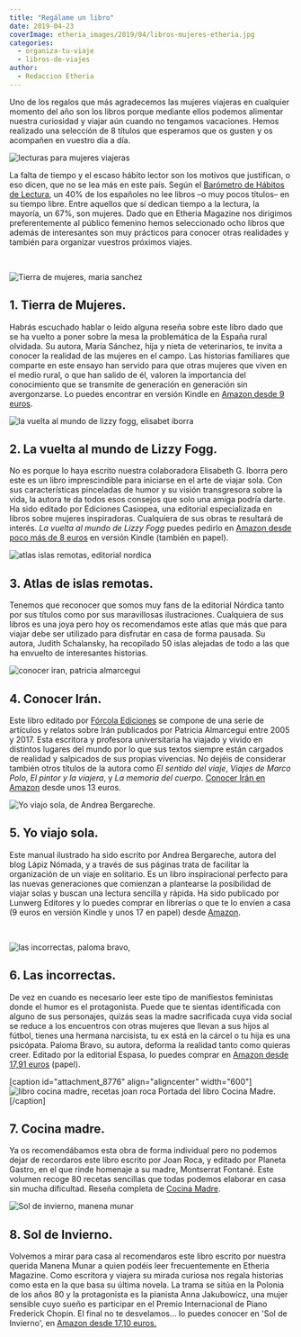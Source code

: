 ```yaml
---
title: "Regálame un libro"
date: 2019-04-23
coverImage: etheria_images/2019/04/libros-mujeres-etheria.jpg
categories: 
  - organiza-tu-viaje
  - libros-de-viajes
author: 
  - Redaccion Etheria
---
```


Uno de los regalos que más agradecemos las mujeres viajeras en cualquier momento del año 
son los libros porque mediante ellos podemos alimentar nuestra curiosidad y viajar aún 
cuando no tengamos vacaciones. Hemos realizado una selección de 8 títulos que esperamos 
que os gusten y os acompañen en vuestro día a día. 

![lecturas para mujeres viajeras](etheria_images/2019/04/libros-mujeres-viajeras.jpg)

La falta de tiempo y el escaso hábito lector son los motivos que justifican, o eso dicen, que no se lea más en este país. Según el [Barómetro de Hábitos de Lectura](http://www.rtve.es/noticias/20190122/crece-numero-lectores-libros-aunque-casi-40-lee-poco-nada/1872697.shtml), un 40% de los españoles no lee libros –o muy pocos títulos– en su tiempo libre. Entre aquellos que sí dedican tiempo a la lectura, la mayoría, un 67%, son mujeres. Dado que en Etheria Magazine nos dirigimos preferentemente al público femenino hemos seleccionado ocho libros que además de interesantes son muy prácticos para conocer otras realidades y también para organizar vuestros próximos viajes.

 

![Tierra de mujeres, maria sanchez](etheria_images/2019/04/tierra-de-mujeres-maria-sanchez.jpg "Tierra de mujeres, una obra de María Sánchez.")

## 1\. Tierra de Mujeres.

Habrás escuchado hablar o leído alguna reseña sobre este libro dado que se ha vuelto a poner sobre la mesa la problemática de la España rural olvidada. Su autora, María Sánchez, hija y nieta de veterinarios, te invita a conocer la realidad de las mujeres en el campo. Las historias familiares que comparte en este ensayo han servido para que otras mujeres que viven en el medio rural, o que han salido de él, valoren la importancia del conocimiento que se transmite de generación en generación sin avergonzarse. Lo puedes encontrar en versión Kindle en [Amazon desde 9 euros](https://amzn.to/2PoPQZ6).

![la vuelta al mundo de lizzy fogg, elisabet iborra](etheria_images/2019/04/Vuelta-mundo-Lizzy-Fogg.jpg "La vuelta al mundo de Lizzy Fogg, de Elisabeth G. Iborra")

## 2\. La vuelta al mundo de Lizzy Fogg.

No es porque lo haya escrito nuestra colaboradora Elisabeth G. Iborra pero este es un libro imprescindible para iniciarse en el arte de viajar sola. Con sus características pinceladas de humor y su visión transgresora sobre la vida, la autora te da todos esos consejos que solo una amiga podría darte. Ha sido editado por Ediciones Casiopea, una editorial especializada en libros sobre mujeres inspiradoras. Cualquiera de sus obras te resultará de interés. _La vuelta al mundo de Lizzy Fogg_ puedes pedirlo en [Amazon desde poco más de 8 euros](https://www.amazon.es/gp/product/8494724770/ref=as_li_tl?ie=UTF8&camp=3638&creative=24630&creativeASIN=8494724770&linkCode=as2&tag=etheriamagazi-21&linkId=e9aa9d68e1bb8a37bc5fd6d91d0877bc) en versión Kindle (también en papel).

![atlas islas remotas, editorial nordica](etheria_images/2019/04/atlas-islas-remotas.jpg "Atlas de las islas remotas, de la editorial Nórdica.")

## 3\. Atlas de islas remotas.

Tenemos que reconocer que somos muy fans de la editorial Nórdica tanto por sus títulos como por sus maravillosas ilustraciones. Cualquiera de sus libros es una joya pero hoy os recomendamos este atlas que más que para viajar debe ser utilizado para disfrutar en casa de forma pausada. Su autora, Judith Schalansky, ha recopilado 50 islas alejadas de todo a las que ha envuelto de interesantes historias.

![conocer iran, patricia almarcegui](etheria_images/2019/04/conocer-iran.jpg "Conocer Irán, un libro de Patricia Almarcegui.")

## 4\. Conocer Irán.

Este libro editado por [Fórcola Ediciones](http://forcolaediciones.com/producto/conocer-iran/) se compone de una serie de artículos y relatos sobre Irán publicados por Patricia Almarcegui entre 2005 y 2017. Esta escritora y profesora universitaria ha viajado y vivido en distintos lugares del mundo por lo que sus textos siempre están cargados de realidad y salpicados de sus propias vivencias. No dejéis de considerar también otros títulos de la autora como _El sentido del viaje_, _Viajes de Marco Polo_, _El pintor y la viajera_, y _La memoria del cuerpo_. [Conocer Irán en Amazon](https://amzn.to/2vixfoo) desde unos 13 euros.

![](etheria_images/2019/04/yo-viajo-sola.jpg "Yo viajo sola, de Andrea Bergareche.")

## 5\. Yo viajo sola.

Este manual ilustrado ha sido escrito por Andrea Bergareche, autora del blog Lápiz Nómada, y a través de sus páginas trata de facilitar la organización de un viaje en solitario. Es un libro inspiracional perfecto para las nuevas generaciones que comienzan a plantearse la posibilidad de viajar solas y buscan una lectura sencilla y rápida. Ha sido publicado por Lunwerg Editores y lo puedes comprar en librerías o que te lo envíen a casa (9 euros en versión Kindle y unos 17 en papel) desde [Amazon](https://www.amazon.es/gp/product/8417560734/ref=as_li_tl?ie=UTF8&camp=3638&creative=24630&creativeASIN=8417560734&linkCode=as2&tag=etheriamagazi-21&linkId=9a32dc3adab33c93fac0059b240086b9).

 

![las incorrectas, paloma bravo,](etheria_images/2019/04/Las-incorrectas-paloma-bravo.jpg "Las incorrectas de Paloma Bravo, editorial Espasa.")

## 6\. Las incorrectas.

De vez en cuando es necesario leer este tipo de manifiestos feministas donde el humor es el protagonista. Puede que te sientas identificada con alguno de sus personajes, quizás seas la madre sacrificada cuya vida social se reduce a los encuentros con otras mujeres que llevan a sus hijos al fútbol, tienes una hermana narcisista, tu ex está en la cárcel o tu hija es una psicópata. Paloma Bravo, su autora, deforma la realidad tanto como quieras creer. Editado por la editorial Espasa, lo puedes comprar en [Amazon desde 17,91 euros](https://www.amazon.es/gp/product/8467055979/ref=as_li_tl?ie=UTF8&camp=3638&creative=24630&creativeASIN=8467055979&linkCode=as2&tag=etheriamagazi-21&linkId=a5cabc49972c8363553b54ccbb924df3) (papel).

\[caption id="attachment\_8776" align="aligncenter" width="600"\]![libro cocina madre, recetas joan roca](etheria_images/2019/03/portada-cocina-madre-joan-roca.jpg "Cocina Madre, Joan Roca") Portada del libro Cocina Madre.\[/caption\]

## 7\. Cocina madre.

Ya os recomendábamos esta obra de forma individual pero no podemos dejar de recordaros este libro escrito por Joan Roca, y editado por Planeta Gastro, en el que rinde homenaje a su madre, Montserrat Fontané. Este volumen recoge 80 recetas sencillas que todas podemos elaborar en casa sin mucha dificultad. Reseña completa de [Cocina Madre](https://etheriamagazine.com/2019/04/03/nuevo-libro-joan-roca-cocina-madre/).

![Sol de invierno, manena munar](etheria_images/2019/04/Sol-de-invierno-manena.jpg "Sol de Invierno, autora Manena Munar")

## 8\. Sol de Invierno.

Volvemos a mirar para casa al recomendaros este libro escrito por nuestra querida Manena Munar a quien podéis leer frecuentemente en Etheria Magazine. Como escritora y viajera su mirada curiosa nos regala historias como esta en la que basa su última novela. La trama se sitúa en la Polonia de los años 80 y la protagonista es la pianista Anna Jakubowicz, una mujer sensible cuyo sueño es participar en el Premio Internacional de Piano Frederick Chopin. El final no te desvelamos... lo puedes conocer en 'Sol de Invierno', en [Amazon desde 17,10 euros.](https://www.amazon.es/gp/product/8494560972/ref=as_li_tl?ie=UTF8&camp=3638&creative=24630&creativeASIN=8494560972&linkCode=as2&tag=etheriamagazi-21&linkId=0b8bf2a7230736ab2a0fc69b89458021)
